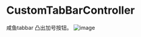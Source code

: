 # CustomTabBarController
咸鱼tabbar  凸出加号按钮。
![image](https://github.com/zhuijie999/CustomTabBarController/raw/master/myGif_0601_01.gif)
